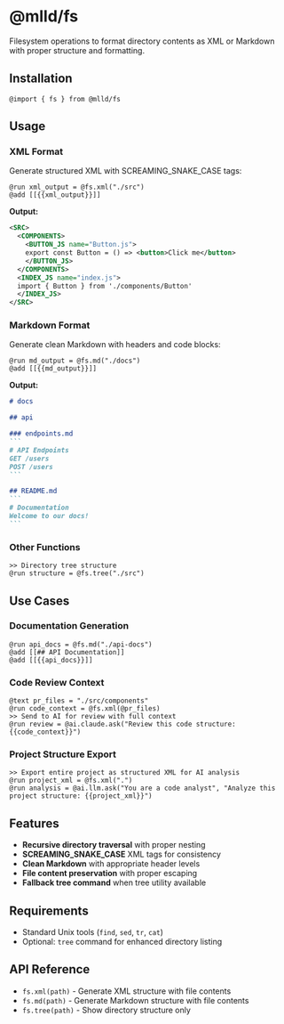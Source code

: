 # @mlld/fs

Filesystem operations to format directory contents as XML or Markdown with proper structure and formatting.

## Installation

```mlld
@import { fs } from @mlld/fs
```

## Usage

### XML Format

Generate structured XML with SCREAMING_SNAKE_CASE tags:

```mlld
@run xml_output = @fs.xml("./src")
@add [[{{xml_output}}]]
```

**Output:**
```xml
<SRC>
  <COMPONENTS>
    <BUTTON_JS name="Button.js">
    export const Button = () => <button>Click me</button>
    </BUTTON_JS>
  </COMPONENTS>
  <INDEX_JS name="index.js">
  import { Button } from './components/Button'
  </INDEX_JS>
</SRC>
```

### Markdown Format

Generate clean Markdown with headers and code blocks:

```mlld
@run md_output = @fs.md("./docs")
@add [[{{md_output}}]]
```

**Output:**
````markdown
# docs

## api

### endpoints.md
```
# API Endpoints
GET /users
POST /users
```

## README.md
```
# Documentation
Welcome to our docs!
```
````

### Other Functions

```mlld
>> Directory tree structure
@run structure = @fs.tree("./src")
```

## Use Cases

### Documentation Generation
```mlld
@run api_docs = @fs.md("./api-docs")
@add [[## API Documentation]]
@add [[{{api_docs}}]]
```

### Code Review Context
```mlld
@text pr_files = "./src/components"
@run code_context = @fs.xml(@pr_files)
>> Send to AI for review with full context
@run review = @ai.claude.ask("Review this code structure: {{code_context}}")
```

### Project Structure Export
```mlld
>> Export entire project as structured XML for AI analysis
@run project_xml = @fs.xml(".")
@run analysis = @ai.llm.ask("You are a code analyst", "Analyze this project structure: {{project_xml}}")
```

## Features

- **Recursive directory traversal** with proper nesting
- **SCREAMING_SNAKE_CASE** XML tags for consistency
- **Clean Markdown** with appropriate header levels
- **File content preservation** with proper escaping
- **Fallback tree command** when tree utility available

## Requirements

- Standard Unix tools (`find`, `sed`, `tr`, `cat`)
- Optional: `tree` command for enhanced directory listing

## API Reference

- `fs.xml(path)` - Generate XML structure with file contents
- `fs.md(path)` - Generate Markdown structure with file contents  
- `fs.tree(path)` - Show directory structure only

